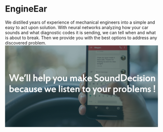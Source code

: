 # EngineEar
We distilled years of experience of mechanical engineers into a simple and easy to act upon solution. With neural networks analyzing how your car sounds and what diagnostic codes it is sending, we can tell when and what is about to break. Then we provide you with the best options to address any discovered problem.
![EngineEar](https://raw.githubusercontent.com/kuboris/EngineEar/master/EngineEar.PNG)
